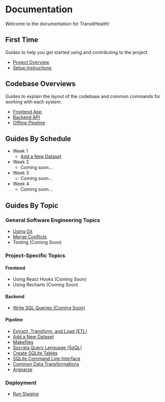 # Documentation

Welcome to the documentation for TransitHealth!

## First Time

Guides to help you get started using and contributing to the project.

- [Project Overview](https://bit.ly/sds-transithealth-slides)
- [Setup Instructions](setup.md)

## Codebase Overviews

Guides to explain the layout of the codebase and common commands for working with each system.

- [Frontend App](../app/README.md)
- [Backend API](../api/README.md)
- [Offline Pipeline](../pipeline/README.md)

## Guides By Schedule

- Week 1
    - [Add a New Dataset](new_dataset.md)
- Week 2
    - Coming soon...
- Week 3
    - Coming soon...
- Week 4
    - Coming soon...

## Guides By Topic

### General Software Engineering Topics

- [Using Git](git.md)
- [Merge Conflicts](merge_conflicts.md)
- Testing (Coming Soon)

### Project-Specific Topics

#### Frontend

- Using React Hooks (Coming Soon)
- Using Recharts (Coming Soon)

#### Backend

- [Write SQL Queries (Coming Soon)](sqlite.md#write-queries)

#### Pipeline

- [Extract, Transform, and Load (ETL)](etl.md)
- [Add a New Dataset](new_dataset.md)
- [Makefiles](makefiles.md)
- [Socrata Query Language (SoQL)](soql.md)
- [Create SQLite Tables](sqlite.md#create-tables)
- [SQLite Command Line Interface](sqlite.md#command-line-interface)
- [Common Data Transformations](transformations.md)
- [Argparse](argparse.md)

### Deployment

- [Run Staging](staging.md)
